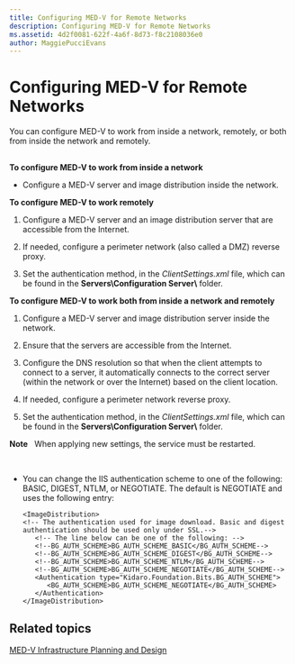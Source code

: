 ```yaml
---
title: Configuring MED-V for Remote Networks
description: Configuring MED-V for Remote Networks
ms.assetid: 4d2f0081-622f-4a6f-8d73-f8c2108036e0
author: MaggiePucciEvans
---
```


# Configuring MED-V for Remote Networks


You can configure MED-V to work from inside a network, remotely, or both from inside the network and remotely.

## <a href="" id="bkmk-howtoconfiguremedvtoworkfrominsideanetworkorremotely"></a>


**To configure MED-V to work from inside a network**

-   Configure a MED-V server and image distribution inside the network.

**To configure MED-V to work remotely**

1.  Configure a MED-V server and an image distribution server that are accessible from the Internet.

2.  If needed, configure a perimeter network (also called a DMZ) reverse proxy.

3.  Set the authentication method, in the *ClientSettings.xml* file, which can be found in the **Servers\\Configuration Server\\** folder.

**To configure MED-V to work both from inside a network and remotely**

1.  Configure a MED-V server and image distribution server inside the network.

2.  Ensure that the servers are accessible from the Internet.

3.  Configure the DNS resolution so that when the client attempts to connect to a server, it automatically connects to the correct server (within the network or over the Internet) based on the client location.

4.  If needed, configure a perimeter network reverse proxy.

5.  Set the authentication method, in the *ClientSettings.xml* file, which can be found in the **Servers\\Configuration Server\\** folder.

**Note**  
When applying new settings, the service must be restarted.

 

-   You can change the IIS authentication scheme to one of the following: BASIC, DIGEST, NTLM, or NEGOTIATE. The default is NEGOTIATE and uses the following entry:

    ``` syntax
    <ImageDistribution>
    <!-- The authentication used for image download. Basic and digest authentication should be used only under SSL.-->
       <!-- The line below can be one of the following: -->
       <!--BG_AUTH_SCHEME>BG_AUTH_SCHEME_BASIC</BG_AUTH_SCHEME-->
       <!--BG_AUTH_SCHEME>BG_AUTH_SCHEME_DIGEST</BG_AUTH_SCHEME-->
       <!--BG_AUTH_SCHEME>BG_AUTH_SCHEME_NTLM</BG_AUTH_SCHEME-->
       <!--BG_AUTH_SCHEME>BG_AUTH_SCHEME_NEGOTIATE</BG_AUTH_SCHEME-->
       <Authentication type="Kidaro.Foundation.Bits.BG_AUTH_SCHEME">
          <BG_AUTH_SCHEME>BG_AUTH_SCHEME_NEGOTIATE</BG_AUTH_SCHEME>
       </Authentication>
    </ImageDistribution>
    ```

## Related topics


[MED-V Infrastructure Planning and Design](med-v-infrastructure-planning-and-design.md)

 

 





